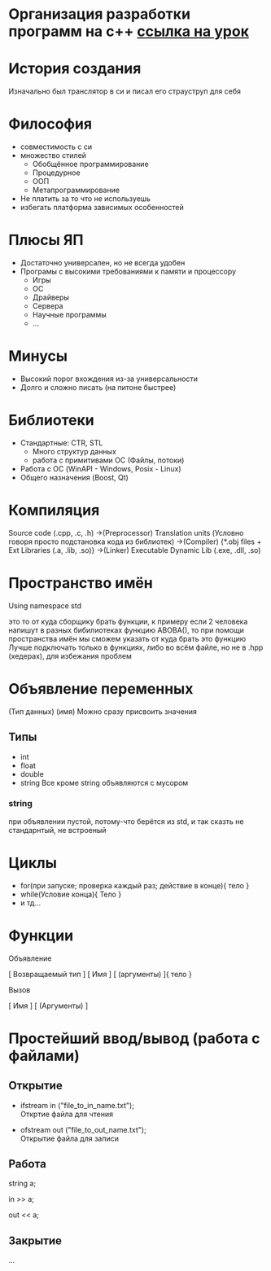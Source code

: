 # Организация разработки программ на c++ [ссылка на урок](https://www.youtube.com/watch?v=uC0jJGfDxtM&list=PLlb7e2G7aSpTFea2FYxp7mFfbZW-xavhL&index=2) # История создания  Изначально был транслятор в си и писал его страуструп для себя# Философия* совместимость с си* множество стилей  * Обобщённое программирование  * Процедурное  * ООП  * Метапрограммирование* Не платить за то что не используешь * избегать платформа зависимых особенностей# Плюсы ЯП* Достаточно универсален, но не всегда удобен* Програмы с высокими требованиями к памяти и процессору   * Игры   * ОС   * Драйверы   * Сервера   * Научные программы   * ...# Минусы* Высокий порог вхождения из-за универсальности* Долго и сложно писать (на питоне быстрее)# Библиотеки* Стандартные: CTR, STL  * Много структур данных  * работа с примитивами ОС (Файлы, потоки)* Работа с ОС (WinAPI - Windows, Posix - Linux)* Общего назначения (Boost, Qt)# КомпиляцияSource code (.cpp, .c, .h) ->(Preprocessor) Translation units (Условно говоря просто подстановка кода из библиотек) ->(Compiler) {*.obj files + Ext Libraries (.a, .lib, .so)} ->(Linker) Executable Dynamic Lib (.exe, .dll, .so)    # Пространство имёнUsing namespace stdэто то от куда сборщику брать функции, к примеру если 2 человека напишут в разных бибилиотеках функцию ABOBA(), то при помощи пространства имён мы сможем указать от куда брать это функцию  Лучше подключать только в функциях, либо во всём файле, но не в .hpp (хедерах), для избежания проблем# Объявление переменных (Тип данных) (имя)Можно сразу присвоить значения## Типы* int* float* double* stringВсе кроме string объявляются с мусором### stringпри объявлении пустой, потому-что берётся из std, и так сказть не стандарнтый, не встроеный# Циклы* for(при запуске; проверка каждый раз; действие в конце){ тело }* while(Условие конца){ Тело }* и тд...# ФункцииОбъявление\[ Возвращаемый тип ] \[ Имя ] \[ (аргументы) ]{ тело }Вызов\[ Имя ] \[ (Аргументы) ]# Простейший ввод/вывод (работа с файлами)## Открытие* ifstream in ("file_to_in_name.txt");  Откртие файла для чтения* ofstream out ("file_to_out_name.txt");  Открытие файла для записи## Работаstring a;in >> a;out << a;## Закрытие...
